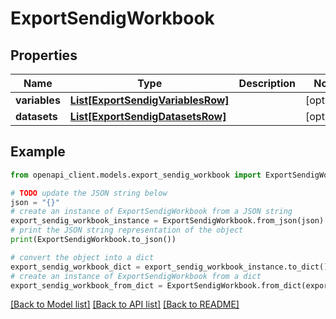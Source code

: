 # ExportSendigWorkbook


## Properties

Name | Type | Description | Notes
------------ | ------------- | ------------- | -------------
**variables** | [**List[ExportSendigVariablesRow]**](ExportSendigVariablesRow.md) |  | [optional] 
**datasets** | [**List[ExportSendigDatasetsRow]**](ExportSendigDatasetsRow.md) |  | [optional] 

## Example

```python
from openapi_client.models.export_sendig_workbook import ExportSendigWorkbook

# TODO update the JSON string below
json = "{}"
# create an instance of ExportSendigWorkbook from a JSON string
export_sendig_workbook_instance = ExportSendigWorkbook.from_json(json)
# print the JSON string representation of the object
print(ExportSendigWorkbook.to_json())

# convert the object into a dict
export_sendig_workbook_dict = export_sendig_workbook_instance.to_dict()
# create an instance of ExportSendigWorkbook from a dict
export_sendig_workbook_from_dict = ExportSendigWorkbook.from_dict(export_sendig_workbook_dict)
```
[[Back to Model list]](../README.md#documentation-for-models) [[Back to API list]](../README.md#documentation-for-api-endpoints) [[Back to README]](../README.md)


